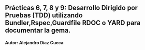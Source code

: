 ## Prácticas 6, 7, 8 y 9: Desarrollo Dirigido por Pruebas (TDD) utilizando Bundler,Rspec,Guardfile RDOC o YARD para documentar la gema.

#### Autor: Alejandro Díaz Cueca